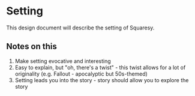 # Setting
This design document will describe the setting of Squaresy.

## Notes on this
1. Make setting evocative and interesting
2. Easy to explain, but "oh, there's a twist" - this twist allows for a lot of originality (e.g. Fallout - apocalyptic but 50s-themed)
3. Setting leads you into the story - story should allow you to explore the story
